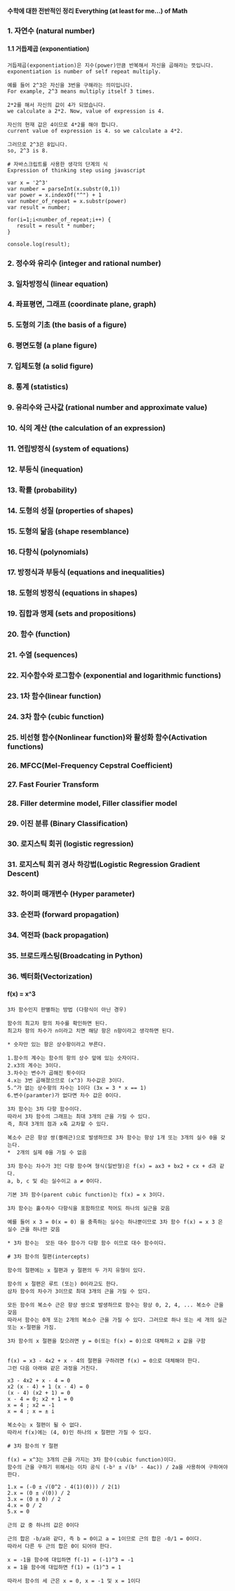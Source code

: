 #### 수학에 대한 전반적인 정리 Everything (at least for me...) of Math

### 1. 자연수 (natural number)

#### 1.1 거듭제곱 (exponentiation)

```
거듭제곱(exponentiation)은 지수(power)만큼 반복해서 자신을 곱해라는 뜻입니다.
exponentiation is number of self repeat multiply.

예를 들어 2^3은 자신을 3번을 구해라는 의미입니다.
For example, 2^3 means multiply itself 3 times.

2*2를 해서 자신의 값이 4가 되었습니다.
we calculate a 2*2. Now, value of expression is 4.

자신의 현재 값은 4이므로 4*2를 해야 합니다.
current value of expression is 4. so we calculate a 4*2.

그러므로 2^3은 8입니다.
so, 2^3 is 8.

# 자바스크립트를 사용한 생각의 단계의 식
Expression of thinking step using javascript

var x = '2^3'
var number = parseInt(x.substr(0,1))
var power = x.indexOf("^") + 1
var number_of_repeat = x.substr(power)
var result = number;

for(i=1;i<number_of_repeat;i++) {
   result = result * number;
}

console.log(result);
```

### 2. 정수와 유리수 (integer and rational number)

### 3. 일차방정식 (linear equation)

### 4. 좌표평면, 그래프 (coordinate plane, graph)

### 5. 도형의 기초 (the basis of a figure)

### 6. 평면도형 (a plane figure)

### 7. 입체도형 (a solid figure)

### 8. 통계 (statistics)

### 9. 유리수와 근사값 (rational number and approximate value)

### 10. 식의 계산 (the calculation of an expression)

### 11. 연립방정식 (system of equations)

### 12. 부등식 (inequation)

### 13. 확률 (probability)

### 14. 도형의 성질 (properties of shapes)

### 15. 도형의 닮음 (shape resemblance)

### 16. 다항식 (polynomials)

### 17. 방정식과 부등식 (equations and inequalities)

### 18. 도형의 방정식 (equations in shapes)

### 19. 집합과 명제 (sets and propositions)

### 20. 함수 (function)

### 21. 수열 (sequences)

### 22. 지수함수와 로그함수 (exponential and logarithmic functions)

### 23. 1차 함수(linear function)

### 24. 3차 함수 (cubic function)

### 25. 비선형 함수(Nonlinear function)와 활성화 함수(Activation functions)

### 26. MFCC(Mel-Frequency Cepstral Coefficient)

### 27. Fast Fourier Transform

### 28. Filler determine model, Filler classifier model

### 29. 이진 분류 (Binary Classification)

### 30. 로지스틱 회귀 (logistic regression)

### 31. 로지스틱 회귀 경사 하강법(Logistic Regression Gradient Descent)

### 32. 하이퍼 매개변수 (Hyper parameter)

### 33. 순전파 (forward propagation)

### 34. 역전파 (back propagation)

### 35. 브로드캐스팅(Broadcating in Python)

### 36. 벡터화(Vectorization)


#### f(x) = x^3

```
3차 함수인지 판별하는 방법 (다항식이 아닌 경우)

함수의 최고차 항의 차수를 확인하면 된다.
최고차 항의 차수가 n이라고 치면 해당 항은 n항이라고 생각하면 된다.

* 숫자만 있는 항은 상수항이라고 부른다.

1.함수의 계수는 함수의 항의 상수 앞에 있는 숫자이다.
2.x3의 계수는 3이다.
3.차수는 변수가 곱해진 횟수이다
4.x는 3번 곱해졌으므로 (x^3) 차수값은 3이다.
5.^가 없는 상수항의 차수는 1이다 (3x = 3 * x == 1)
6.변수(paramter)가 없다면 차수 값은 0이다.
```

```
3차 함수는 3차 다항 함수이다.
따라서 3차 함수의 그래프는 최대 3개의 근을 가질 수 있다.
즉, 최대 3개의 점과 x축 교차할 수 있다.

복소수 근은 항상 쌍(켤레근)으로 발생하므로 3차 함수는 항상 1개 또는 3개의 실수 0을 갖는다.
*  2개의 실제 0을 가질 수 없음

3차 함수는 차수가 3인 다항 함수며 형식(일반형)은 f(x) = ax3 + bx2 + cx + d과 같다.
a, b, c 및 d는 실수이고 a ≠ 0이다.

기본 3차 함수(parent cubic function)는 f(x) = x 3이다.

3차 함수는 홀수차수 다항식을 포함하므로 적어도 하나의 실근을 갖음

예를 들어 x 3 = 0(x = 0) 을 충족하는 실수는 하나뿐이므로 3차 함수 f(x) = x 3 은 실수 근을 하나만 갖음

* 3차 함수는  모든 대수 함수가 다항 함수 이므로 대수 함수이다.

# 3차 함수의 절편(intercepts)

함수의 절편에는 x 절편과 y 절편의 두 가지 유형이 있다.

함수의 x 절편은 루트 (또는) 0이라고도 한다.
삼차 함수의 차수가 3이므로 최대 3개의 근을 가질 수 있다.

모든 함수의 복소수 근은 항상 쌍으로 발생하므로 함수는 항상 0, 2, 4, ... 복소수 근을 갖음
따라서 함수는 0개 또는 2개의 복소수 근을 가질 수 있다. 그러므로 하나 또는 세 개의 실근 또는 x-절편을 가짐.

3차 함수의 x 절편을 찾으려면 y = 0(또는 f(x) = 0)으로 대체하고 x 값을 구함


f(x) = x3 - 4x2 + x - 4의 절편을 구하려면 f(x) = 0으로 대체해야 한다.
그런 다음 아래와 같은 과정을 거친다.

x3 - 4x2 + x - 4 = 0
x2 (x - 4) + 1 (x - 4) = 0
(x - 4) (x2 + 1) = 0
x - 4 = 0; x2 + 1 = 0
x = 4 ; x2 = -1
x = 4 ; x = ± i

복소수는 x 절편이 될 수 없다.
따라서 f(x)에는 (4, 0)인 하나의 x 절편만 가질 수 있다.

# 3차 함수의 Y 절편
```

```
f(x) = x^3는 3개의 근을 가지는 3차 함수(cubic function)이다.
함수의 근을 구하기 위해서는 이차 공식 (-b² ± √(b² - 4ac)) / 2a을 사용하여 구하여야 한다.

1.x = (-0 ± √(0^2 - 4(1)(0))) / 2(1)
2.x = (0 ± √(0)) / 2
3.x = (0 ± 0) / 2
4.x = 0 / 2
5.x = 0

근의 값 중 하나의 값은 0이다

근의 합은 -b/a와 같다, 즉 b = 0이고 a = 1이므로 근의 합은 -0/1 = 0이다. 
따라서 다른 두 근의 합은 0이 되어야 한다.

x = -1을 함수에 대입하면 f(-1) = (-1)^3 = -1
x = 1을 함수에 대입하면 f(1) = (1)^3 = 1

따라서 함수의 세 근은 x = 0, x = -1 및 x = 1이다
```
